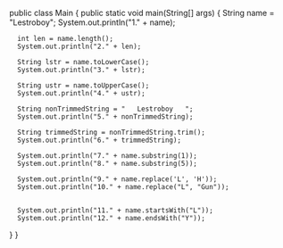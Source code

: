 





public class Main
{
  public static void main(String[] args)
  {
      String name = "Lestroboy";
      System.out.println("1." + name);
      
      int len = name.length();
      System.out.println("2." + len);
      
      String lstr = name.toLowerCase();
      System.out.println("3." + lstr);
      
      String ustr = name.toUpperCase();
      System.out.println("4." + ustr);
      
      String nonTrimmedString = "   Lestroboy   ";
      System.out.println("5." + nonTrimmedString);
      
      String trimmedString = nonTrimmedString.trim();
      System.out.println("6." + trimmedString);
      
      System.out.println("7." + name.substring(1));
      System.out.println("8." + name.substring(5));
      
      System.out.println("9." + name.replace('L', 'H'));
      System.out.println("10." + name.replace("L", "Gun"));
      
      
      System.out.println("11." + name.startsWith("L"));
      System.out.println("12." + name.endsWith("Y"));
      
  }
}
